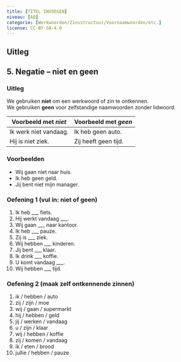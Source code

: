 ```yaml
---
title: [TITEL INVOEGEN]
niveau: [A0]
categorie: [Werkwoorden/Zinsstructuur/Voornaamwoorden/etc.]
license: CC-BY-SA-4.0
---
```


## Uitleg
## 5. Negatie – niet en geen

### Uitleg
We gebruiken **niet** om een werkwoord of zin te ontkennen.  
We gebruiken **geen** voor zelfstandige naamwoorden zonder lidwoord.

| Voorbeeld met *niet* | Voorbeeld met *geen* |
|-----------------------|----------------------|
| Ik werk niet vandaag. | Ik heb geen auto. |
| Hij is niet ziek. | Zij heeft geen tijd. |

### Voorbeelden
- Wij gaan niet naar huis.  
- Ik heb geen geld.  
- Jij bent niet mijn manager.

### Oefening 1 (vul in: niet of geen)
1. Ik heb ___ fiets.  
2. Hij werkt vandaag ___.  
3. Wij gaan ___ naar kantoor.  
4. Ik heb ___ pauze.  
5. Zij is ___ ziek.  
6. Wij hebben ___ kinderen.  
7. Jij bent ___ klaar.  
8. Ik drink ___ koffie.  
9. U komt vandaag ___.  
10. Wij hebben ___ tijd.

### Oefening 2 (maak zelf ontkennende zinnen)
1. ik / hebben / auto  
2. zij / zijn / moe  
3. wij / gaan / supermarkt  
4. hij / hebben / geld  
5. jij / werken / vandaag  
6. u / zijn / klaar  
7. wij / hebben / koffie  
8. zij / komen / vandaag  
9. ik / eten / brood  
10. jullie / hebben / pauze
